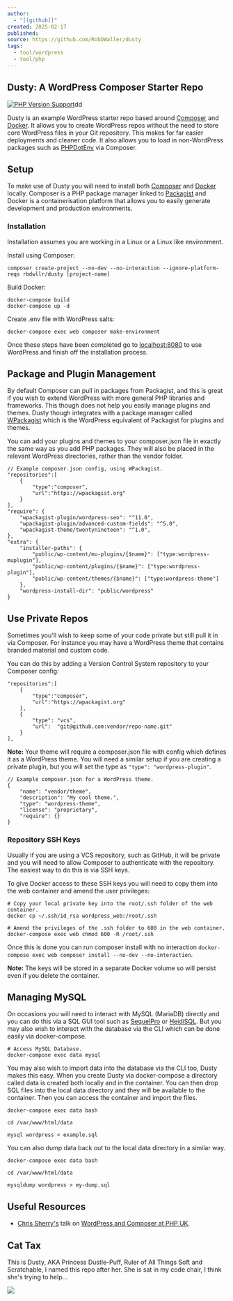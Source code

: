 ```yaml
---
author:
  - "[[github]]"
created: 2025-02-17
published: 
source: https://github.com/RobDWaller/dusty
tags:
  - tool/wordpress
  - tool/php
---
```

## Dusty: A WordPress Composer Starter Repo

[![PHP Version Support](https://camo.githubusercontent.com/22fa102926848ab40c22e51101461481c942df45c3014b213d687cd80b1b22be/68747470733a2f2f696d672e736869656c64732e696f2f7061636b61676973742f7068702d762f726264776c6c722f6475737479)](https://camo.githubusercontent.com/22fa102926848ab40c22e51101461481c942df45c3014b213d687cd80b1b22be/68747470733a2f2f696d672e736869656c64732e696f2f7061636b61676973742f7068702d762f726264776c6c722f6475737479)dd

Dusty is an example WordPress starter repo based around [Composer](https://getcomposer.org/) and [Docker](https://www.docker.com/products/docker-desktop). It allows you to create WordPress repos without the need to store core WordPress files in your Git repository. This makes for far easier deployments and cleaner code. It also allows you to load in non-WordPress packages such as [PHPDotEnv](https://packagist.org/packages/vlucas/phpdotenv) via Composer.

## Setup

To make use of Dusty you will need to install both [Composer](https://getcomposer.org/) and [Docker](https://www.docker.com/products/docker-desktop) locally. Composer is a PHP package manager linked to [Packagist](https://packagist.org/) and Docker is a containerisation platform that allows you to easily generate development and production environments.

### Installation

Installation assumes you are working in a Linux or a Linux like environment.

Install using Composer:

```
composer create-project --no-dev --no-interaction --ignore-platform-reqs rbdwllr/dusty [project-name]
```

Build Docker:

```
docker-compose build
docker-compose up -d
```

Create .env file with WordPress salts:

```
docker-compose exec web composer make-environment
```

Once these steps have been completed go to [localhost:8080](http://localhost:8080/) to use WordPress and finish off the installation process.

## Package and Plugin Management

By default Composer can pull in packages from Packagist, and this is great if you wish to extend WordPress with more general PHP libraries and frameworks. This though does not help you easily manage plugins and themes. Dusty though integrates with a package manager called [WPackagist](https://wpackagist.org/) which is the WordPress equivalent of Packagist for plugins and themes.

You can add your plugins and themes to your composer.json file in exactly the same way as you add PHP packages. They will also be placed in the relevant WordPress directories, rather than the vendor folder.

```
// Example composer.json config, using WPackagist.
"repositories":[
    {
        "type":"composer",
        "url":"https://wpackagist.org"
    }
],
"require": {
    "wpackagist-plugin/wordpress-seo": "^11.0",
    "wpackagist-plugin/advanced-custom-fields": "^5.0",
    "wpackagist-theme/twentynineteen": "^1.0",
},
"extra": {
    "installer-paths": {
        "public/wp-content/mu-plugins/{$name}": ["type:wordpress-muplugin"],
        "public/wp-content/plugins/{$name}": ["type:wordpress-plugin"],
        "public/wp-content/themes/{$name}": ["type:wordpress-theme"]
    },
    "wordpress-install-dir": "public/wordpress"
}
```

## Use Private Repos

Sometimes you'll wish to keep some of your code private but still pull it in via Composer. For instance you may have a WordPress theme that contains branded material and custom code.

You can do this by adding a Version Control System repository to your Composer config:

```
"repositories":[
    {
        "type":"composer",
        "url":"https://wpackagist.org"
    },
    {
        "type": "vcs",
        "url":  "git@github.com:vendor/repo-name.git"
    }
],
```

**Note:** Your theme will require a composer.json file with config which defines it as a WordPress theme. You will need a similar setup if you are creating a private plugin, but you will set the type as `"type": "wordpress-plugin"`.

```
// Example composer.json for a WordPress theme.
{
    "name": "vendor/theme",
    "description": "My cool theme.",
    "type": "wordpress-theme",
    "license": "proprietary",
    "require": {}
}
```

### Repository SSH Keys

Usually if you are using a VCS repository, such as GitHub, it will be private and you will need to allow Composer to authenticate with the repository. The easiest way to do this is via SSH keys.

To give Docker access to these SSH keys you will need to copy them into the web container and amend the user privileges:

```
# Copy your local private key into the root/.ssh folder of the web container.
docker cp ~/.ssh/id_rsa wordpress_web:/root/.ssh

# Amend the privileges of the .ssh folder to 600 in the web container.
docker-compose exec web chmod 600 -R /root/.ssh
```

Once this is done you can run composer install with no interaction `docker-compose exec web composer install --no-dev --no-interaction`.

**Note:** The keys will be stored in a separate Docker volume so will persist even if you delete the container.

## Managing MySQL

On occasions you will need to interact with MySQL (MariaDB) directly and you can do this via a SQL GUI tool such as [SequelPro](https://www.sequelpro.com/) or [HeidiSQL](https://www.heidisql.com/). But you may also wish to interact with the database via the CLI which can be done easily via docker-compose.

```
# Access MySQL Database.
docker-compose exec data mysql
```

You may also wish to import data into the database via the CLI too, Dusty makes this easy. When you create Dusty via docker-compose a directory called data is created both locally and in the container. You can then drop SQL files into the local data directory and they will be available to the container. Then you can access the container and import the files.

```
docker-compose exec data bash

cd /var/www/html/data

mysql wordpress < example.sql
```

You can also dump data back out to the local data directory in a similar way.

```
docker-compose exec data bash

cd /var/www/html/data

mysqldump wordpress > my-dump.sql
```

## Useful Resources

- [Chris Sherry's](https://twitter.com/tweetingsherry) talk on [WordPress and Composer at PHP UK](https://www.youtube.com/embed/v57UWTXla3M).

## Cat Tax

This is Dusty, AKA Princess Dustle-Puff, Ruler of All Things Soft and Scratchable, I named this repo after her. She is sat in my code chair, I think she's trying to help...

[![](https://camo.githubusercontent.com/99b84ba549e7868058448f70bc6c990829539b9695e5e454d4d70f3652c859fe/68747470733a2f2f726272742e776c6c722e696e666f2f6173736574732f696d672f64757374792d736d616c6c2e6a7067)](https://camo.githubusercontent.com/99b84ba549e7868058448f70bc6c990829539b9695e5e454d4d70f3652c859fe/68747470733a2f2f726272742e776c6c722e696e666f2f6173736574732f696d672f64757374792d736d616c6c2e6a7067)